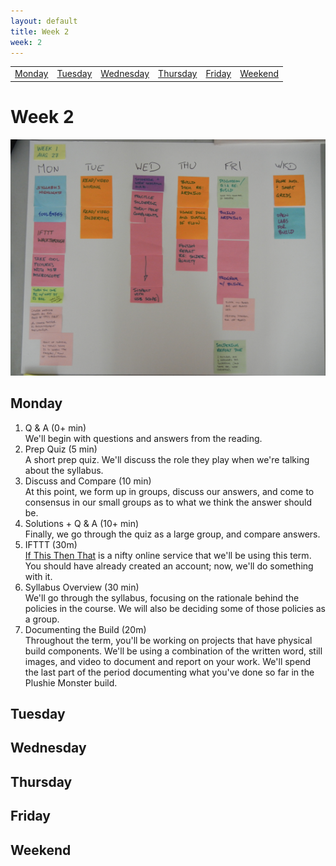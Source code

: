 ```yaml
---
layout: default
title: Week 2
week: 2
---
```


<table>
<tr>
	<td> <a href="#Monday">Monday</a> </td>
	<td> <a href="#Tuesday">Tuesday</a> </td>
	<td> <a href="#Wednesday">Wednesday</a> </td>
	<td> <a href="#Thursday">Thursday</a> </td>
	<td> <a href="#Friday">Friday</a> </td>
	<td> <a href="#Weekend">Weekend</a> </td>
</tr></table>

# Week 2

<p align="center"> 
	<img src="images/w01-600.png" alt="Week 0"/>
</p>

<a id='Monday'> </a>
## Monday

1. Q & A (0+ min) <br/>
  We'll begin with questions and answers from the reading.
1. Prep Quiz (5 min) <br/>
  A short prep quiz. We'll discuss the role they play when we're talking about the syllabus.
1. Discuss and Compare (10 min) <br/>
  At this point, we form up in groups, discuss our answers, and come to consensus in our small groups as to what we think the answer should be.
1. Solutions + Q & A (10+ min) <br/>
  Finally, we go through the quiz as a large group, and compare answers.
1. IFTTT (30m) <br/>
  [If This Then That](http://ifttt.com) is a nifty online service that we'll be using this term. You should have already created an account; now, we'll do something with it.
1. Syllabus Overview (30 min) <br/>
  We'll go through the syllabus, focusing on the rationale behind the policies in the course. We will also be deciding some of those policies as a group.
1. Documenting the Build (20m) <br/>
  Throughout the term, you'll be working on projects that have physical build components. We'll be using a combination of the written word, still images, and video to document and report on your work. We'll spend the last part of the period documenting what you've done so far in the Plushie Monster build. 

<a id='Tuesday'> </a>
## Tuesday



<a id='Wednesday'> </a>
## Wednesday

<a id='Thursday'> </a>
## Thursday

<a id='Friday'> </a>
## Friday

<a id='Weekend'> </a>
## Weekend

